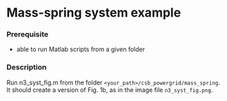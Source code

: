 # Mass-spring system example

### Prerequisite
- able to run Matlab scripts from a given folder

### Description

Run n3_syst_fig.m from the folder `<your_path>/csb_powergrid/mass_spring`.  It should create a version of Fig. 1b, as in the image file `n3_syst_fig.png`.
